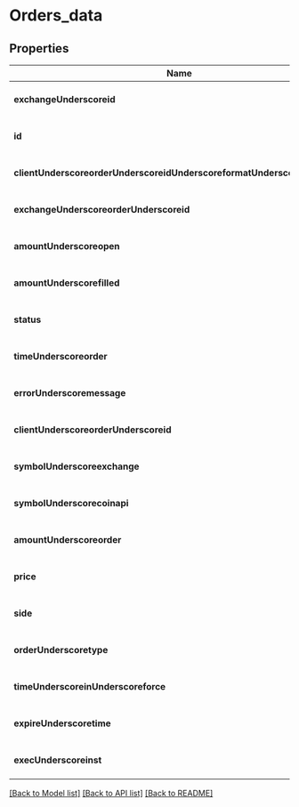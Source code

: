 # Orders_data

## Properties
Name | Type | Description | Notes
------------ | ------------- | ------------- | -------------
**exchangeUnderscoreid** | **string** |  | [optional] [default to null]
**id** | **string** |  | [optional] [default to null]
**clientUnderscoreorderUnderscoreidUnderscoreformatUnderscoreexchange** | **string** |  | [optional] [default to null]
**exchangeUnderscoreorderUnderscoreid** | **string** |  | [optional] [default to null]
**amountUnderscoreopen** | **integer** |  | [optional] [default to null]
**amountUnderscorefilled** | **integer** |  | [optional] [default to null]
**status** | [**OrdStatus**](OrdStatus.md) |  | [optional] [default to null]
**timeUnderscoreorder** | **array[array[string]]** |  | [optional] [default to null]
**errorUnderscoremessage** | **string** |  | [optional] [default to null]
**clientUnderscoreorderUnderscoreid** | **string** |  | [optional] [default to null]
**symbolUnderscoreexchange** | **string** |  | [optional] [default to null]
**symbolUnderscorecoinapi** | **string** |  | [optional] [default to null]
**amountUnderscoreorder** | **integer** |  | [optional] [default to null]
**price** | **integer** |  | [optional] [default to null]
**side** | **string** |  | [optional] [default to null]
**orderUnderscoretype** | **string** |  | [optional] [default to null]
**timeUnderscoreinUnderscoreforce** | [**TimeInForce**](TimeInForce.md) |  | [optional] [default to null]
**expireUnderscoretime** | **string** |  | [optional] [default to null]
**execUnderscoreinst** | **array[string]** |  | [optional] [default to null]

[[Back to Model list]](../README.md#documentation-for-models) [[Back to API list]](../README.md#documentation-for-api-endpoints) [[Back to README]](../README.md)


